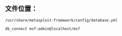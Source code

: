 ## 文件位置：
`/usr/share/metasploit-framework/config/database.yml`

`db_connect msf:admin@localhost/msf`


